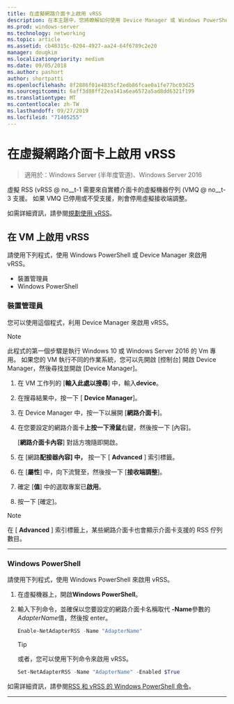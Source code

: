 ```yaml
---
title: 在虛擬網路介面卡上啟用 vRSS
description: 在本主題中，您將瞭解如何使用 Device Manager 或 Windows PowerShell，在 Windows Server 中啟用 vRSS。
ms.prod: windows-server
ms.technology: networking
ms.topic: article
ms.assetid: cb48315c-0204-4927-aa24-64f6789c2e20
manager: dougkim
ms.localizationpriority: medium
ms.date: 09/05/2018
ms.author: pashort
author: shortpatti
ms.openlocfilehash: 8f2886f01e4835cf2edb86fcae0a1fe77bc03d25
ms.sourcegitcommit: 6aff3d88ff22ea141a6ea6572a5ad8dd6321f199
ms.translationtype: MT
ms.contentlocale: zh-TW
ms.lasthandoff: 09/27/2019
ms.locfileid: "71405255"
---
```

# <a name="enable-vrss-on-a-virtual-network-adapter"></a>在虛擬網路介面卡上啟用 vRSS

>適用於：Windows Server (半年度管道)、Windows Server 2016

虛擬 RSS \(vRSS @ no__t-1 需要來自實體介面卡的虛擬機器佇列 \(VMQ @ no__t-3 支援。 如果 VMQ 已停用或不受支援，則會停用虛擬接收端調整。 

如需詳細資訊，請參閱[規劃使用 vRSS](vrss-plan.md)。

## <a name="enable-vrss-on-a-vm"></a>在 VM 上啟用 vRSS
 
請使用下列程式，使用 Windows PowerShell 或 Device Manager 來啟用 vRSS。

-   裝置管理員
-   Windows PowerShell
  
### <a name="device-manager"></a>裝置管理員

您可以使用這個程式，利用 Device Manager 來啟用 vRSS。

>[!NOTE]
>此程式的第一個步驟是執行 Windows 10 或 Windows Server 2016 的 Vm 專用。 如果您的 VM 執行不同的作業系統，您可以先開啟 [控制台] 開啟 Device Manager，然後尋找並開啟 [Device Manager]。
  
1.  在 VM 工作列的 [**輸入此處以搜尋**] 中，輸入**device**。 

2.  在搜尋結果中，按一下 [ **Device Manager**]。

3.  在 Device Manager 中，按一下以展開 [**網路介面卡**]。 

4.  在您要設定的網路介面卡**上按一下滑鼠**右鍵，然後按一下 [內容]。<p>[**網路介面卡內容**] 對話方塊隨即開啟。

5.  在 [網路**配接器內容] 中，** 按一下 [ **Advanced** ] 索引標籤。 

6.  在 [**屬性**] 中，向下流覽至，然後按一下 [**接收端調整**]。 

7.  確定 [**值**] 中的選取專案已**啟用**。 

8.  按一下 [確定]。
  
> [!NOTE]
> 在 [ **Advanced** ] 索引標籤上，某些網路介面卡也會顯示介面卡支援的 RSS 佇列數目。

---

### <a name="windows-powershell"></a>Windows PowerShell

請使用下列程式，使用 Windows PowerShell 來啟用 vRSS。

1. 在虛擬機器上，開啟**Windows PowerShell**。

2. 輸入下列命令，並確保以您要設定的網路介面卡名稱取代 **-Name**參數的*AdapterName*值，然後按 enter。 
  
   ```PowerShell
   Enable-NetAdapterRSS -Name "AdapterName"
   ```

   >[!TIP]
   >或者，您可以使用下列命令來啟用 vRSS。
   >```PowerShell
   >Set-NetAdapterRSS -Name "AdapterName" -Enabled $True  
   >```

如需詳細資訊，請參閱[RSS 和 vRSS 的 Windows PowerShell 命令](vrss-wps.md)。

---
